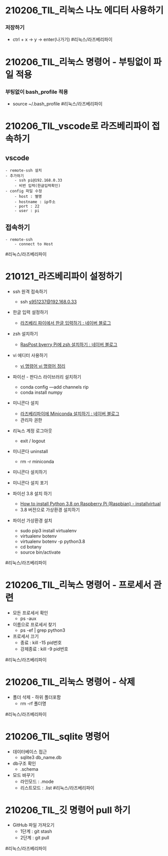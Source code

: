 # 210206_TIL_리눅스 나노 에디터 사용하기
###  저장하기
- ctrl + x → y → enter(나가기)
#리눅스/라즈베리파이

# 210206_TIL_리눅스 명령어 - 부팅없이 파일 적용
###  부팅없이 bash_profile 적용
-  source ~/.bash_profile
#리눅스/라즈베리파이

# 210206_TIL_vscode로 라즈베리파이 접속하기
## vscode
	- remote-ssh 설치
	- 추가하기
		- ssh pi@192.168.0.33
		- 비번 입력(한글입력확인)
	- config 파일 수정
		- host : 별명
		- hostname : ip주소 
		- port : 22
		- user : pi
## 접속하기
	- remote-ssh
		- connect to Host
#리눅스/라즈베리파이

# 210121_라즈베리파이 설정하기
- ssh  원격 접속하기
	- ssh s951237@192.168.0.33
- 한글 입력 설정하기
	- [라즈베리 파이에서 한글 입력하기 : 네이버 블로그](https://m.blog.naver.com/PostView.nhn?blogId=nkkh159&logNo=220994544812&proxyReferer=https:%2F%2Fwww.google.com%2F)
- zsh 설치하기
	- [RasPost byerry Pi에 zsh 설치하기 : 네이버 블로그](https://m.blog.naver.com/PostView.nhn?blogId=occidere&logNo=221741609197&proxyReferer=https:%2F%2Fwww.google.com%2F)
- vi 에디터 사용하기
	- [vi 명령어 vi 명령어 정리](https://blockdmask.tistory.com/25)
- 파이선 - 판다스 라이브러리 설치하기
	- conda config —add channels rip
	- conda install numpy
- 미니콘다 설치
	- [라즈베리파이에 Miniconda 설치하기 : 네이버 블로그](https://m.blog.naver.com/PostView.nhn?blogId=cjstkdgml33&logNo=221517110919&proxyReferer=https:%2F%2Fwww.google.com%2F)
	- 관리자 권한 
- 리눅스 계정 로그아웃 
	- exit / logout
- 미니콘다 uninstall
	- rm -r miniconda
- 미니콘다 설치하기
- 미니콘다 설치 포기
- 파이선 3.8 설치 하기
	- [How to install Python 3.8 on Raspberry Pi (Raspbian) - installvirtual](https://installvirtual.com/how-to-install-python-3-8-on-raspberry-pi-raspbian/)
	- 3.8 버전으로 가상환경 설치하기

- 파이선 가상환경 설치
	- sudo pip3 install virtualenv
	- virtualenv botenv
	- virtualenv botenv -p python3.8
	- cd botany
	- source bin/activate

#리눅스/라즈베리파이

 

# 210206_TIL_리눅스 명령어 - 프로세서 관련
- 모든 프로세서 확인
	- ps -aux
- 이름으로 프로세서 찾기
	- ps -ef | grep python3
- 프로세서 끄기
	- 종료 : kill -15  pid번호
	- 강제종료 : kill -9 pid번호

#리눅스/라즈베리파이	

# 210206_TIL_리눅스 명령어 - 삭제
- 폴더 삭제 - 하위 폴더포함
	- rm -rf 폴더명

#리눅스/라즈베리파이

# 210206_TIL_sqlite 명령어
- 데이터베이스 접근
	- sqlite3 db_name.db
- db구조 확인
	- .schema
- 모드 바꾸기
	- 라인모드 : .mode
	- 리스트모드 : .list
#리눅스/라즈베리파이 

# 210206_TIL_깃 명령어 pull 하기
- GitHub 파일 가져오기
	- 1단계 : git stash 
	- 2단계 : git pull

#리눅스/라즈베리파이